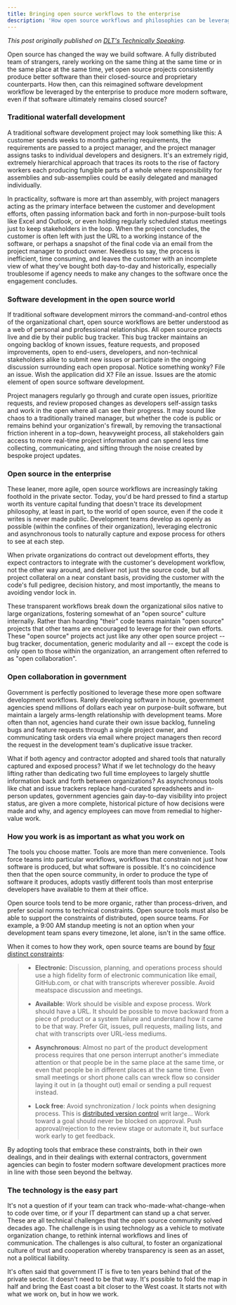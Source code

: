```yaml
---
title: Bringing open source workflows to the enterprise
description: 'How open source workflows and philosophies can be leveraged by the enterprise to produce more modern software, even if that software ultimately remains closed source.'
---
```


*This post originally published on [DLT's Technically Speaking](http://blogs.dlt.com/bringing-open-source-workflows-enterprise/).*

Open source has changed the way we build software. A fully distributed team of strangers, rarely working on the same thing at the same time or in the same place at the same time, yet open source projects consistently produce better software than their closed-source and proprietary counterparts. How then, can this reimagined software development workflow be leveraged by the enterprise to produce more modern software, even if that software ultimately remains closed source?

### Traditional waterfall development

A traditional software development project may look something like this: A customer spends weeks to months gathering requirements, the requirements are passed to a project manager, and the project manager assigns tasks to individual developers and designers. It's an extremely rigid, extremely hierarchical approach that traces its roots to the rise of factory workers each producing fungible parts of a whole where responsibility for assemblies and sub-assemplies could be easily delegated and managed individually.

In practicality, software is more art than assembly, with project managers acting as the primary interface between the customer and development efforts, often passing information back and forth in non-purpose-built tools like Excel and Outlook, or even holding regularly scheduled status meetings just to keep stakeholders in the loop. When the project concludes, the customer is often left with just the URL to a working instance of the software, or perhaps a snapshot of the final code via an email from the project manager to product owner. Needless to say, the process is inefficient, time consuming, and leaves the customer with an incomplete view of what they've bought both day-to-day and historically, especially troublesome if agency needs to make any changes to the software once the engagement concludes.

### Software development in the open source world

If traditional software development mirrors the command-and-control ethos of the organizational chart, open source workflows are better understood as a web of personal and professional relationships. All open source projects live and die by their public bug tracker. This bug tracker maintains an ongoing backlog of known issues, feature requests, and proposed improvements, open to end-users, developers, and non-technical stakeholders alike to submit new issues or participate in the ongoing discussion surrounding each open proposal. Notice something wonky? File an issue. Wish the application did X? File an issue. Issues are the atomic element of open source software development.

Project managers regularly go through and curate open issues, prioritize requests, and review proposed changes as developers self-assign tasks and work in the open where all can see their progress. It may sound like chaos to a traditionally trained manager, but whether the code is public or remains behind your organization's firewall, by removing the transactional friction inherent in a top-down, heavyweight process, all stakeholders gain access to more real-time project information and can spend less time collecting, communicating, and sifting through the noise created by bespoke project updates.

### Open source in the enterprise

These leaner, more agile, open source workflows are increasingly taking foothold in the private sector. Today, you'd be hard pressed to find a startup worth its venture capital funding that doesn't trace its development philosophy, at least in part, to the world of open source, even if the code it writes is never made public. Development teams develop as openly as possible (within the confines of their organization), leveraging electronic and asynchronous tools to naturally capture and expose process for others to see at each step.

When private organizations do contract out development efforts, they expect contractors to integrate with the customer's development workflow, not the other way around, and deliver not just the source code, but all project collateral on a near constant basis, providing the customer with the code's full pedigree, decision history, and most importantly, the means to avoiding vendor lock in.

These transparent workflows break down the organizational silos native to large organizations, fostering somewhat of an "open source" culture internally. Rather than hoarding "their" code teams maintain "open source" projects that other teams are encouraged to leverage for their own efforts. These "open source" projects act just like any other open source project -- bug tracker, documentation, generic modularity and all -- except the code is only open to those within the organization, an arrangement often referred to as "open collaboration".

### Open collaboration in government

Government is perfectly positioned to leverage these more open software development workflows. Rarely developing software in house, government agencies spend millions of dollars each year on purpose-built software, but maintain a largely arms-length relationship with development teams. More often than not, agencies hand curate their own issue backlog, funneling bugs and feature requests through a single project owner, and communicating task orders via email where project managers then record the request in the development team's duplicative issue tracker.

What if both agency and contractor adopted and shared tools that naturally captured and exposed process? What if we let technology do the heavy lifting rather than dedicating two full time employees to largely shuttle information back and forth between organizations? As asynchronous tools like chat and issue trackers replace hand-curated spreadsheets and in-person updates, government agencies gain day-to-day visibility into project status, are given a more complete, historical picture of how decisions were made and why, and agency employees can move from remedial to higher-value work.

### How you work is as important as what you work on

The tools you choose matter. Tools are more than mere convenience. Tools force teams into particular workflows, workflows that constrain not just how software is produced, but what software is possible. It's no coincidence then that the open source community, in order to produce the type of software it produces, adopts vastly different tools than most enterprise developers have available to them at their office.

Open source tools tend to be more organic, rather than process-driven, and prefer social norms to technical constraints. Open source tools must also be able to support the constraints of distributed, open source teams. For example, a 9:00 AM standup meeting is not an option when your development team spans every timezone, let alone, isn't in the same office.

When it comes to how they work, open source teams are bound by [four distinct constraints](http://2ndscale.com/rtomayko/2012/adopt-an-open-source-process-constraints):

> * **Electronic**: Discussion, planning, and operations process should use a high fidelity form of electronic communication like email, GitHub.com, or chat with transcripts wherever possible. Avoid meatspace discussion and meetings.
>
> * **Available**: Work should be visible and expose process. Work should have a URL. It should be possible to move backward from a piece of product or a system failure and understand how it came to be that way. Prefer Git, issues, pull requests, mailing lists, and chat with transcripts over URL-less mediums.
>
> * **Asynchronous**: Almost no part of the product development process requires that one person interrupt another's immediate attention or that people be in the same place at the same time, or even that people be in different places at the same time. Even small meetings or short phone calls can wreck flow so consider laying it out in (a thought out) email or sending a pull request instead.
>
> * **Lock free**: Avoid synchronization / lock points when designing process. This is [distributed version control](http://en.wikipedia.org/wiki/Distributed_revision_control) writ large... Work toward a goal should never be blocked on approval. Push approval/rejection to the review stage or automate it, but surface work early to get feedback.

By adopting tools that embrace these constraints, both in their own dealings, and in their dealings with external contractors, government agencies can begin to foster modern software development practices more in line with those seen beyond the beltway.

### The technology is the easy part

It's not a question of if your team can track who-made-what-change-when to code over time, or if your IT department can stand up a chat server. These are all technical challenges that the open source community solved decades ago. The challenge is in using technology as a vehicle to motivate organization change, to rethink internal workflows and lines of communication. The challenges is also cultural, to foster an organizational culture of trust and cooperation whereby transparency is seen as an asset, not a political liability.

It's often said that government IT is five to ten years behind that of the private sector. It doesn't need to be that way. It's possible to fold the map in half and bring the East coast a bit closer to the West coast. It starts not with what we work on, but in how we work.
